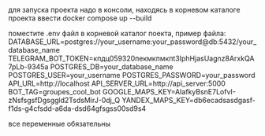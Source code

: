 для запуска проекта надо в консоли, находясь в корневом каталоге проекта ввести docker compose up --build

поместите .env файл в корневой каталог поекта, пример файла:
DATABASE_URL=postgres://your_username:your_password@db:5432/your_database_name
TELEGRAM_BOT_TOKEN=кпдц059320пекмкпмкпt3IphHjasUagnz8ArxkQA7pLb-9345а
POSTGRES_DB=your_database_name
POSTGRES_USER=your_username
POSTGRES_PASSWORD=your_password
API_URL=http://localhost
API_SERVER_URL=http://api_server:5000
BOT_TAG=groupes_cool_bot
GOOGLE_MAPS_KEY=AIafkyBsnE7LofvI-zNsfsgsfDgsggld2TsdsMirJ-0dj_Q
YANDEX_MAPS_KEY=db6ecadsasdgasf-f1ds-g4cfsdd-a6da-dsd64gfsgss00sd9s4

все переменные обязательны
